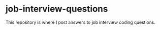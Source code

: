 # job-interview-questions
This repository is where I post answers to job interview coding questions.
